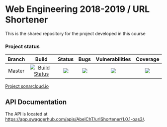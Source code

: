 # Web Engineering 2018-2019 / URL Shortener
This is the shared repository for the project developed in this course

### Project status
| Branch | Build | Status | Bugs | Vulnerabilities | Coverage
|:------:|:------:|:------:|:------:|:------:|:------:|
| Master | [![Build Status](https://travis-ci.org/UNIZAR-30246-2018-BLUE-BOMB/BackEnd.svg?branch=master)](https://travis-ci.org/UNIZAR-30246-2018-BLUE-BOMB/BackEnd)|![](https://sonarcloud.io/api/project_badges/measure?project=UNIZAR-30246-2018-BLUE-BOMB_BackEnd&metric=alert_status) | ![](https://sonarcloud.io/api/project_badges/measure?project=UNIZAR-30246-2018-BLUE-BOMB_BackEnd&metric=bugs) | ![](https://sonarcloud.io/api/project_badges/measure?project=UNIZAR-30246-2018-BLUE-BOMB_BackEnd&metric=vulnerabilities) | ![](https://sonarcloud.io/api/project_badges/measure?project=UNIZAR-30246-2018-BLUE-BOMB_BackEnd&metric=coverage)

[Project sonarcloud.io](https://sonarcloud.io/dashboard?id=UNIZAR-30246-2018-BLUE-BOMB_BackEnd)

## API Documentation
The API is located at https://app.swaggerhub.com/apis/AbelChT/urlShortener/1.0.1-oas3/.
